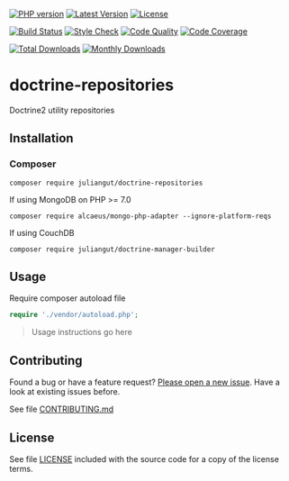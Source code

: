 [![PHP version](https://img.shields.io/badge/PHP-%3E%3D5.6-8892BF.svg?style=flat-square)](http://php.net)
[![Latest Version](https://img.shields.io/packagist/vpre/juliangut/doctrine-repositories.svg?style=flat-square)](https://packagist.org/packages/juliangut/doctrine-repositories)
[![License](https://img.shields.io/github/license/juliangut/doctrine-repositories.svg?style=flat-square)](https://github.com/juliangut/doctrine-repositories/blob/master/LICENSE)

[![Build Status](https://img.shields.io/travis/juliangut/doctrine-repositories.svg?style=flat-square)](https://travis-ci.org/juliangut/doctrine-repositories)
[![Style Check](https://styleci.io/repos/69763902/shield)](https://styleci.io/repos/69763902)
[![Code Quality](https://img.shields.io/scrutinizer/g/juliangut/doctrine-repositories.svg?style=flat-square)](https://scrutinizer-ci.com/g/juliangut/doctrine-repositories)
[![Code Coverage](https://img.shields.io/coveralls/juliangut/doctrine-repositories.svg?style=flat-square)](https://coveralls.io/github/juliangut/doctrine-repositories)

[![Total Downloads](https://img.shields.io/packagist/dt/juliangut/doctrine-repositories.svg?style=flat-square)](https://packagist.org/packages/juliangut/doctrine-repositories)
[![Monthly Downloads](https://img.shields.io/packagist/dm/juliangut/doctrine-repositories.svg?style=flat-square)](https://packagist.org/packages/juliangut/doctrine-repositories)

# doctrine-repositories

Doctrine2 utility repositories

## Installation

### Composer

```
composer require juliangut/doctrine-repositories
```

If using MongoDB on PHP >= 7.0

```
composer require alcaeus/mongo-php-adapter --ignore-platform-reqs
```

If using CouchDB

```
composer require juliangut/doctrine-manager-builder
```

## Usage

Require composer autoload file

```php
require './vendor/autoload.php';
```

> Usage instructions go here

## Contributing

Found a bug or have a feature request? [Please open a new issue](https://github.com/juliangut/doctrine-repositories/issues). Have a look at existing issues before.

See file [CONTRIBUTING.md](https://github.com/juliangut/doctrine-repositories/blob/master/CONTRIBUTING.md)

## License

See file [LICENSE](https://github.com/juliangut/doctrine-repositories/blob/master/LICENSE) included with the source code for a copy of the license terms.
